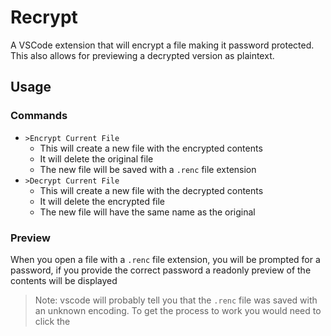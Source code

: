 # Recrypt

A VSCode extension that will encrypt a file making it password protected. This also allows for previewing a decrypted version as plaintext.

## Usage
### Commands
* `>Encrypt Current File`
  * This will create a new file with the encrypted contents
  * It will delete the original file
  * The new file will be saved with a `.renc` file extension
* `>Decrypt Current File`
  * This will create a new file with the decrypted contents
  * It will delete the encrypted file
  * The new file will have the same name as the original
### Preview
When you open a file with a `.renc` file extension, you will be prompted for a password, if you provide the correct password a readonly preview of the contents will be displayed
> Note: vscode will probably tell you that the `.renc` file was saved with an unknown encoding. To get the process to work you would need to click the 